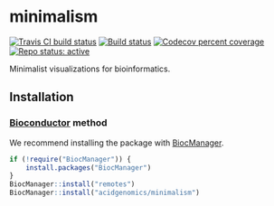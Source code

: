 # minimalism

[![Travis CI build status](https://travis-ci.com/acidgenomics/minimalism.svg?branch=master)](https://travis-ci.com/acidgenomics/minimalism)
[![Build status](https://ci.appveyor.com/api/projects/status/ykti8ek8gj2i7g5r/branch/master?svg=true)](https://ci.appveyor.com/project/mjsteinbaugh/minimalism/branch/master)
[![Codecov percent coverage](https://codecov.io/gh/acidgenomics/minimalism/branch/master/graph/badge.svg)](https://codecov.io/gh/acidgenomics/minimalism)
[![Repo status: active](https://www.repostatus.org/badges/latest/active.svg)](https://www.repostatus.org/#active)

Minimalist visualizations for bioinformatics.

## Installation

### [Bioconductor][] method

We recommend installing the package with [BiocManager][].

```r
if (!require("BiocManager")) {
    install.packages("BiocManager")
}
BiocManager::install("remotes")
BiocManager::install("acidgenomics/minimalism")
```

[Bioconductor]: https://bioconductor.org/
[BiocManager]: https://cran.r-project.org/package=BiocManager
[R]: https://www.r-project.org/
